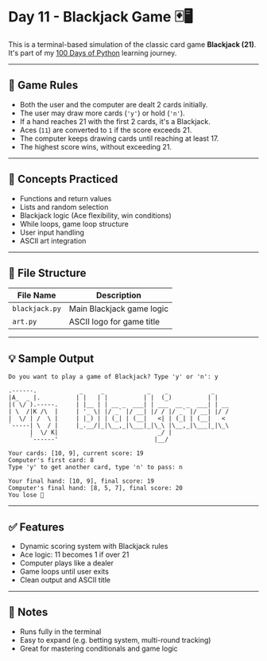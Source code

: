 # Day 11 - Blackjack Game 🃏🖥️

This is a terminal-based simulation of the classic card game **Blackjack (21)**.  
It's part of my [100 Days of Python](https://github.com/basarkaankoc/100-days-of-python) learning journey.

---

## 🎯 Game Rules

- Both the user and the computer are dealt 2 cards initially.
- The user may draw more cards (`'y'`) or hold (`'n'`).
- If a hand reaches 21 with the first 2 cards, it's a Blackjack.
- Aces (`11`) are converted to `1` if the score exceeds 21.
- The computer keeps drawing cards until reaching at least 17.
- The highest score wins, without exceeding 21.

---

## 🧠 Concepts Practiced

- Functions and return values
- Lists and random selection
- Blackjack logic (Ace flexibility, win conditions)
- While loops, game loop structure
- User input handling
- ASCII art integration

---

## 📁 File Structure

| File Name       | Description                      |
|------------------|----------------------------------|
| `blackjack.py`   | Main Blackjack game logic        |
| `art.py`         | ASCII logo for game title        |

---
## 💡 Sample Output

```
Do you want to play a game of Blackjack? Type 'y' or 'n': y

.------.            _     _            _    _            _
|A_  _ |.          | |   | |          | |  (_)          | |
|( \/ ).-----.     | |__ | | __ _  ___| | ___  __ _  ___| | __
| \  /|K /\  |     | '_ \| |/ _` |/ __| |/ / |/ _` |/ __| |/ /
|  \/ | /  \ |     | |_) | | (_| | (__|   <| | (_| | (__|   <
`-----| \  / |     |_.__/|_|\__,_|\___|_|\_\ |\__,_|\___|_|\_\
      |  \/ K|                            _/ |
      `------'                           |__/

Your cards: [10, 9], current score: 19  
Computer's first card: 8  
Type 'y' to get another card, type 'n' to pass: n

Your final hand: [10, 9], final score: 19  
Computer's final hand: [8, 5, 7], final score: 20  
You lose 😤
```

---

## ✅ Features

- Dynamic scoring system with Blackjack rules  
- Ace logic: 11 becomes 1 if over 21  
- Computer plays like a dealer  
- Game loops until user exits  
- Clean output and ASCII title

---

## 📌 Notes

- Runs fully in the terminal  
- Easy to expand (e.g. betting system, multi-round tracking)  
- Great for mastering conditionals and game logic
